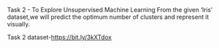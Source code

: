 Task 2 - To Explore Unsupervised Machine Learning From the given ‘Iris’ dataset,we will predict the optimum number of clusters and represent it visually.

Task 2 dataset-https://bit.ly/3kXTdox

